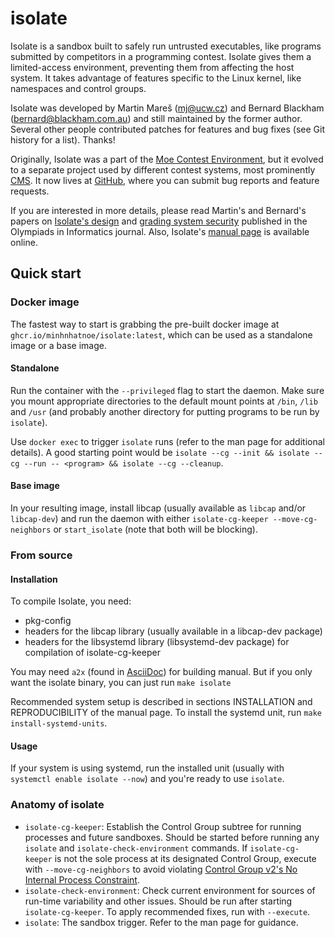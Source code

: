 # isolate

Isolate is a sandbox built to safely run untrusted executables, like
programs submitted by competitors in a programming contest. Isolate
gives them a limited-access environment, preventing them from affecting
the host system. It takes advantage of features specific to the Linux
kernel, like namespaces and control groups.

Isolate was developed by Martin Mareš (<mj@ucw.cz>) and Bernard Blackham
(<bernard@blackham.com.au>) and still maintained by the former author.
Several other people contributed patches for features and bug fixes
(see Git history for a list). Thanks!

Originally, Isolate was a part of the [Moe Contest Environment](http://www.ucw.cz/moe/),
but it evolved to a separate project used by different
contest systems, most prominently [CMS](https://github.com/cms-dev/cms).
It now lives at [GitHub](https://github.com/ioi/isolate),
where you can submit bug reports and feature requests.

If you are interested in more details, please read Martin's and Bernard's
papers on [Isolate's design](https://mj.ucw.cz/papers/isolate.pdf) and
[grading system security](https://mj.ucw.cz/papers/secgrad.pdf) published
in the Olympiads in Informatics journal.
Also, Isolate's [manual page](http://www.ucw.cz/moe/isolate.1.html)
is available online.

## Quick start

### Docker image

The fastest way to start is grabbing the pre-built docker image at `ghcr.io/minhnhatnoe/isolate:latest`, which can be used as a standalone image or a base image.

#### Standalone

Run the container with the `--privileged` flag to start the daemon. Make sure you mount appropriate directories to the default mount points at `/bin`, `/lib` and `/usr` (and probably another directory for putting programs to be run by `isolate`).

Use `docker exec` to trigger `isolate` runs (refer to the man page for additional details). A good starting point would be `isolate --cg --init && isolate --cg --run -- <program> && isolate --cg --cleanup`.

#### Base image

In your resulting image, install libcap (usually available as `libcap` and/or `libcap-dev`) and run the daemon with either `isolate-cg-keeper --move-cg-neighbors` or `start_isolate` (note that both will be blocking).

### From source

#### Installation

To compile Isolate, you need:

- pkg-config
- headers for the libcap library (usually available in a libcap-dev package)
- headers for the libsystemd library (libsystemd-dev package) for compilation of isolate-cg-keeper

You may need `a2x` (found in [AsciiDoc](https://asciidoc-py.github.io/a2x.1.html)) for building manual.
But if you only want the isolate binary, you can just run `make isolate`

Recommended system setup is described in sections INSTALLATION and REPRODUCIBILITY
of the manual page. To install the systemd unit, run `make install-systemd-units`.

#### Usage

If your system is using systemd, run the installed unit (usually with `systemctl enable isolate --now`) and you're ready to use `isolate`.

### Anatomy of isolate

- `isolate-cg-keeper`: Establish the Control Group subtree for running processes and future sandboxes. Should be started before running any `isolate` and `isolate-check-environment` commands. If `isolate-cg-keeper` is not the sole process at its designated Control Group, execute with `--move-cg-neighbors` to avoid violating [Control Group v2's No Internal Process Constraint](https://docs.kernel.org/admin-guide/cgroup-v2.html#no-internal-process-constraint).
- `isolate-check-environment`: Check current environment for sources of run-time variability and other issues. Should be run after starting `isolate-cg-keeper`. To apply recommended fixes, run with `--execute`.
- `isolate`: The sandbox trigger. Refer to the man page for guidance.
